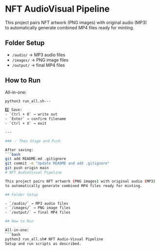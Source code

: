 # NFT AudioVisual Pipeline

This project pairs NFT artwork (PNG images) with original audio (MP3)  
to automatically generate combined MP4 files ready for minting.

## Folder Setup

- `/audio/` → MP3 audio files
- `/images/` → PNG image files
- `/output/` → final MP4 files

## How to Run

All-in-one:
```bash
python3 run_all.sh---

3️⃣ Save:
- `Ctrl + O` → write out  
- `Enter` → confirm filename  
- `Ctrl + X` → exit

---

### ✅ Then Stage and Push

After saving:
```bash
git add README.md .gitignore
git commit -m "Update README and add .gitignore"
git push origin main
# NFT AudioVisual Pipeline

This project pairs NFT artwork (PNG images) with original audio (MP3)  
to automatically generate combined MP4 files ready for minting.

## Folder Setup

- `/audio/` → MP3 audio files
- `/images/` → PNG image files
- `/output/` → final MP4 files

## How to Run

All-in-one:
```bash
python3 run_all.sh# NFT Audio-Visual Pipeline
Setup and run scripts as described.
